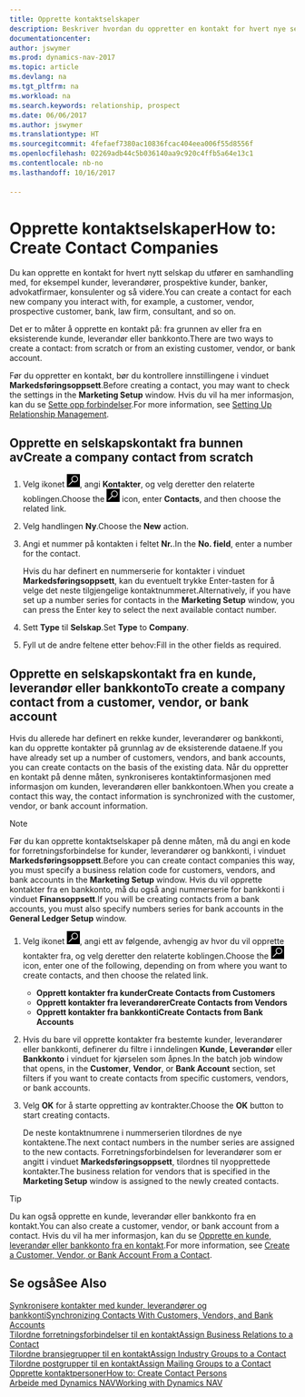 ```yaml
---
title: Opprette kontaktselskaper
description: Beskriver hvordan du oppretter en kontakt for hvert nye selskap eller potensielle selskap du samhandler med eller har et forhold til.
documentationcenter: 
author: jswymer
ms.prod: dynamics-nav-2017
ms.topic: article
ms.devlang: na
ms.tgt_pltfrm: na
ms.workload: na
ms.search.keywords: relationship, prospect
ms.date: 06/06/2017
ms.author: jswymer
ms.translationtype: HT
ms.sourcegitcommit: 4fefaef7380ac10836fcac404eea006f55d8556f
ms.openlocfilehash: 02269adb44c5b036140aa9c920c4ffb5a64e13c1
ms.contentlocale: nb-no
ms.lasthandoff: 10/16/2017

---
```

# <a name="how-to-create-contact-companies"></a><span data-ttu-id="b75b2-103">Opprette kontaktselskaper</span><span class="sxs-lookup"><span data-stu-id="b75b2-103">How to: Create Contact Companies</span></span>
<span data-ttu-id="b75b2-104">Du kan opprette en kontakt for hvert nytt selskap du utfører en samhandling med, for eksempel kunder, leverandører, prospektive kunder, banker, advokatfirmaer, konsulenter og så videre.</span><span class="sxs-lookup"><span data-stu-id="b75b2-104">You can create a contact for each new company you interact with, for example, a customer, vendor, prospective customer, bank, law firm, consultant, and so on.</span></span>

<span data-ttu-id="b75b2-105">Det er to måter å opprette en kontakt på: fra grunnen av eller fra en eksisterende kunde, leverandør eller bankkonto.</span><span class="sxs-lookup"><span data-stu-id="b75b2-105">There are two ways to create a contact: from scratch or from an existing customer, vendor, or bank account.</span></span>

<span data-ttu-id="b75b2-106">Før du oppretter en kontakt, bør du kontrollere innstillingene i vinduet **Markedsføringsoppsett**.</span><span class="sxs-lookup"><span data-stu-id="b75b2-106">Before creating a contact, you may want to check the settings in the **Marketing Setup** window.</span></span> <span data-ttu-id="b75b2-107">Hvis du vil ha mer informasjon, kan du se [Sette opp forbindelser](marketing-setup-marketing.md).</span><span class="sxs-lookup"><span data-stu-id="b75b2-107">For more information, see [Setting Up Relationship Management](marketing-setup-marketing.md).</span></span>

## <a name="create-a-company-contact-from-scratch"></a><span data-ttu-id="b75b2-108">Opprette en selskapskontakt fra bunnen av</span><span class="sxs-lookup"><span data-stu-id="b75b2-108">Create a company contact from scratch</span></span>
1. <span data-ttu-id="b75b2-109">Velg ikonet ![Søk etter side eller rapport](media/ui-search/search_small.png "Søk etter side eller rapport"), angi **Kontakter**, og velg deretter den relaterte koblingen.</span><span class="sxs-lookup"><span data-stu-id="b75b2-109">Choose the ![Search for Page or Report](media/ui-search/search_small.png "Search for Page or Report icon") icon, enter **Contacts**, and then choose the related link.</span></span>
2. <span data-ttu-id="b75b2-110">Velg handlingen **Ny**.</span><span class="sxs-lookup"><span data-stu-id="b75b2-110">Choose the **New** action.</span></span>
3. <span data-ttu-id="b75b2-111">Angi et nummer på kontakten i feltet **Nr.**.</span><span class="sxs-lookup"><span data-stu-id="b75b2-111">In the **No. field**, enter a number for the contact.</span></span>

    <span data-ttu-id="b75b2-112">Hvis du har definert en nummerserie for kontakter i vinduet **Markedsføringsoppsett**, kan du eventuelt trykke Enter-tasten for å velge det neste tilgjengelige kontaktnummeret.</span><span class="sxs-lookup"><span data-stu-id="b75b2-112">Alternatively, if you have set up a number series for contacts in the **Marketing Setup** window, you can press the Enter key to select the next available contact number.</span></span>  
4. <span data-ttu-id="b75b2-113">Sett **Type** til **Selskap**.</span><span class="sxs-lookup"><span data-stu-id="b75b2-113">Set **Type** to **Company**.</span></span>
5. <span data-ttu-id="b75b2-114">Fyll ut de andre feltene etter behov:</span><span class="sxs-lookup"><span data-stu-id="b75b2-114">Fill in the other fields as required.</span></span>

## <a name="to-create-a-company-contact-from-a-customer-vendor-or-bank-account"></a><span data-ttu-id="b75b2-115">Opprette en selskapskontakt fra en kunde, leverandør eller bankkonto</span><span class="sxs-lookup"><span data-stu-id="b75b2-115">To create a company contact from a customer, vendor, or bank account</span></span>
<span data-ttu-id="b75b2-116">Hvis du allerede har definert en rekke kunder, leverandører og bankkonti, kan du opprette kontakter på grunnlag av de eksisterende dataene.</span><span class="sxs-lookup"><span data-stu-id="b75b2-116">If you have already set up a number of customers, vendors, and bank accounts, you can create contacts on the basis of the existing data.</span></span> <span data-ttu-id="b75b2-117">Når du oppretter en kontakt på denne måten, synkroniseres kontaktinformasjonen med informasjon om kunden, leverandøren eller bankkontoen.</span><span class="sxs-lookup"><span data-stu-id="b75b2-117">When you create a contact this way, the contact information is synchronized with the customer, vendor, or bank account information.</span></span>

> [!NOTE]  
>   <span data-ttu-id="b75b2-118">Før du kan opprette kontaktselskaper på denne måten, må du angi en kode for forretningsforbindelse for kunder, leverandører og bankkonti, i vinduet **Markedsføringsoppsett**.</span><span class="sxs-lookup"><span data-stu-id="b75b2-118">Before you can create contact companies this way, you must specify a business relation code for customers, vendors, and bank accounts in the **Marketing Setup** window.</span></span> <span data-ttu-id="b75b2-119">Hvis du vil opprette kontakter fra en bankkonto, må du også angi nummerserie for bankkonti i vinduet **Finansoppsett**.</span><span class="sxs-lookup"><span data-stu-id="b75b2-119">If you will be creating contacts from a bank accounts, you must also specify numbers series for bank accounts in the **General Ledger Setup** window.</span></span>

1. <span data-ttu-id="b75b2-120">Velg ikonet ![Søk etter side eller rapport](media/ui-search/search_small.png "Søk etter side eller rapport"), angi ett av følgende, avhengig av hvor du vil opprette kontakter fra, og velg deretter den relaterte koblingen.</span><span class="sxs-lookup"><span data-stu-id="b75b2-120">Choose the ![Search for Page or Report](media/ui-search/search_small.png "Search for Page or Report icon") icon, enter one of the following, depending on from where you want to create contacts, and then choose the related link.</span></span>
   * <span data-ttu-id="b75b2-121">**Opprett kontakter fra kunder**</span><span class="sxs-lookup"><span data-stu-id="b75b2-121">**Create Contacts from Customers**</span></span>
   * <span data-ttu-id="b75b2-122">**Opprett kontakter fra leverandører**</span><span class="sxs-lookup"><span data-stu-id="b75b2-122">**Create Contacts from Vendors**</span></span>
   * <span data-ttu-id="b75b2-123">**Opprett kontakter fra bankkonti**</span><span class="sxs-lookup"><span data-stu-id="b75b2-123">**Create Contacts from Bank Accounts**</span></span>
2. <span data-ttu-id="b75b2-124">Hvis du bare vil opprette kontakter fra bestemte kunder, leverandører eller bankkonti, definerer du filtre i inndelingen **Kunde**, **Leverandør** eller **Bankkonto** i vinduet for kjørselen som åpnes.</span><span class="sxs-lookup"><span data-stu-id="b75b2-124">In the batch job window that opens, in the **Customer**, **Vendor**, or **Bank Account** section, set filters if you want to create contacts from specific customers, vendors, or bank accounts.</span></span>
3. <span data-ttu-id="b75b2-125">Velg **OK** for å starte oppretting av kontrakter.</span><span class="sxs-lookup"><span data-stu-id="b75b2-125">Choose the **OK** button to start creating contacts.</span></span>

    <span data-ttu-id="b75b2-126">De neste kontaktnumrene i nummerserien tilordnes de nye kontaktene.</span><span class="sxs-lookup"><span data-stu-id="b75b2-126">The next contact numbers in the number series are assigned to the new contacts.</span></span> <span data-ttu-id="b75b2-127">Forretningsforbindelsen for leverandører som er angitt i vinduet **Markedsføringsoppsett**, tilordnes til nyopprettede kontakter.</span><span class="sxs-lookup"><span data-stu-id="b75b2-127">The business relation for vendors that is specified in the **Marketing Setup** window is assigned to the newly created contacts.</span></span>

> [!TIP]  
>   <span data-ttu-id="b75b2-128">Du kan også opprette en kunde, leverandør eller bankkonto fra en kontakt.</span><span class="sxs-lookup"><span data-stu-id="b75b2-128">You can also create a customer, vendor, or bank account from a contact.</span></span> <span data-ttu-id="b75b2-129">Hvis du vil ha mer informasjon, kan du se [Opprette en kunde, leverandør eller bankkonto fra en kontakt](marketing-how-create-contacts-new-customers-vendors-bank-accounts.md).</span><span class="sxs-lookup"><span data-stu-id="b75b2-129">For more information, see [Create a Customer, Vendor, or Bank Account From a Contact](marketing-how-create-contacts-new-customers-vendors-bank-accounts.md).</span></span>

## <a name="see-also"></a><span data-ttu-id="b75b2-130">Se også</span><span class="sxs-lookup"><span data-stu-id="b75b2-130">See Also</span></span>
[<span data-ttu-id="b75b2-131">Synkronisere kontakter med kunder, leverandører og bankkonti</span><span class="sxs-lookup"><span data-stu-id="b75b2-131">Synchronizing Contacts With Customers, Vendors, and Bank Accounts</span></span>](marketing-synchronize-contacts-customers-vendors-bank-accounts.md)  
[<span data-ttu-id="b75b2-132">Tilordne forretningsforbindelser til en kontakt</span><span class="sxs-lookup"><span data-stu-id="b75b2-132">Assign Business Relations to a Contact</span></span>](marketing-business-relations.md#AssignBusRelContact)  
[<span data-ttu-id="b75b2-133">Tilordne bransjegrupper til en kontakt</span><span class="sxs-lookup"><span data-stu-id="b75b2-133">Assign Industry Groups to a Contact</span></span>](marketing-industry-groups.md#AssignIndustryGroupContact)  
[<span data-ttu-id="b75b2-134">Tilordne postgrupper til en kontakt</span><span class="sxs-lookup"><span data-stu-id="b75b2-134">Assign Mailing Groups to a Contact</span></span>](marketing-mailing-groups.md#AssignMailGroupContact)  
[<span data-ttu-id="b75b2-135">Opprette kontaktpersoner</span><span class="sxs-lookup"><span data-stu-id="b75b2-135">How to: Create Contact Persons</span></span>](marketing-create-contact-persons.md)  
[<span data-ttu-id="b75b2-136">Arbeide med Dynamics NAV</span><span class="sxs-lookup"><span data-stu-id="b75b2-136">Working with Dynamics NAV</span></span>](ui-work-product.md)

